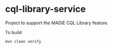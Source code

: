 # cql-library-service

Project to support the MADiE CQL Library feature.

To build 
```
mvn clean verify
```
